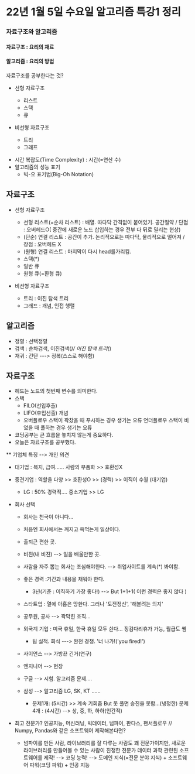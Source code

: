 # 22년 1월 5일 수요일 알고리즘 특강1 정리

### 자료구조와 알고리즘

#### 자료구조 : 요리의 재료
#### 알고리즘 : 요리의 방법

자료구조를 공부한다는 것?
- 선형 자료구조
  - 리스트
  - 스택
  - 큐

- 비선형 자료구조
  - 트리
  - 그래프



* 시간 복잡도(Time Complexity) : 시간(=연산 수)
* 알고리즘의 성능 표기
  * 빅-오 표기법(Big-Oh Notation)



## 자료구조

 - 선형 자료구조
	- 선형 리스트(=순차 리스트) :  배열. 따다닥 간격없이 붙어있기. 공간절약 / 단점 : 오버헤드O( 중간에 새로운 노드 삽입하는 경우 전부 다 뒤로 밀리는 현상)
	- (단순) 연결 리스트 : 공간이 추가. 논리적으로는 따다닥, 물리적으로 떨어져 / 장점 : 오버헤드 X
	- (원형) 연결 리스트 : 마지막이 다시 head를가리킴.
	- 스택(*)
	- 일반 큐
	- 원형 큐(=환형 큐)

- 비선형 자료구조
	- 트리 : 이진 탐색 트리
	- 그래프 : 개념, 인접 행렬 



## 알고리즘

  - 정렬 : 선택정렬
  - 검색 : 순차검색, 이진검색(*)/ 이진 탐색 트리(*)
  - 재귀 : 간단 ---> 정복(스스로 해야함)



## 자료구조

- 헤드는 노드의 첫번째 변수를 의미한다.
- 스택
  - FILO(선입후출)
  - LIFO(후입선출) 개념
  - 오버플로우 스택이 꽉찼을 때 푸시하는 경우 생기는 오류
    언더플로우 스택이 비었을 때 풀하는 경우 생기는 오류
- 코딩공부는 큰 흐름을 놓치지 않는게 중요하다.
- 오늘은 자료구조를 공부했다.



** 기업체 특징 --> 개인 의견

- 대기업 : 복지, 급여...... 사람의 부품화 >> 호환성X
- 중견기업 : 역할을 다양 >> 호환성O >> (경력) >> 이직이 수월 (대기업)
  - LG : 50% 경력직.... 중소기업 >> LG

- 회사 선택
  - 회사는 천국이 아니다...
  - 처음엔 회사에서는 깨지고 욕먹는게 일상이다.
  - 출퇴근 편한 곳.
  - 비젼(내 비젼) --> 일을 배울만한 곳.
  - 사람을 자주 뽑는 회사는 조심해야한다. --> 취업사이트를 계속(*) 봐야함.
  - 좋은 경력 :기간과 내용을 채워야 한다.
    - 3년(기준 : 이직하기 가장 좋다!) --> But 1+1+1( 이런 경력은 좋지 않다 )

  - 스타트업 : 열에 아홉은 망한다. 그러나 '도전정신', '해볼려는 의지'
  - 공무원, 공사 --> 꽉막힌 조직...
  - 외국계 기업 : 미국 휴일, 한국 휴일 모두 쉰다... 징검다리휴가 가능, 월급도 쎔
    - 팀 실적. 회식 ---> 완전 경쟁. '너 나가!('you fired!')

  - 사이언스 --> 가방끈 긴거(연구)
  - 엔지니어 --> 현장
  - 구글 --> 시험. 알고리즘 문제....
  - 삼성 --> 알고리즘
      LG, SK, KT ......
    - 문제1개: (5시간) >> 계속 기회줌 But 못 풀면 승진을 못함...(냉정한)
      문제4개 : (4시간) --> 상, 중, 하, 하하(인간적)

- 최고 전문가? 인공지능, 머신러닝, 빅데이터, 넘파이, 판다스, 팬서플로우 // Numpy, Pandas와 같은 소프트웨어 제작해본다면?
  - 넘파이를 만든 사람, 라이브러리를 잘 다루는 사람도 꽤 전문가이지만, 새로운 라이브러리를 만들어볼 수 있는 사람이 진정한 전문가
    데이터 과학 관련된 소프트웨어를 제작!
    --> 코딩 능력!
    --> 도메인 지식(=전문 분야 지식) + 소프트웨어 파워(코딩 파워) + 인공 지능


## 

   